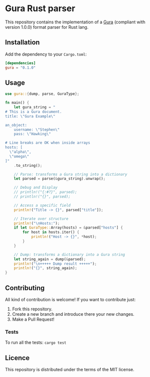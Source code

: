 # Gura Rust parser

This repository contains the implementation of a [Gura][gura] (compliant with version 1.0.0) format parser for Rust lang.


## Installation

Add the dependency to your `Cargo.toml`:

```toml
[dependencies]
gura = "0.1.0"
```


## Usage

```rust
use gura::{dump, parse, GuraType};

fn main() {
    let gura_string = "
# This is a Gura document.
title: \"Gura Example\"

an_object:
    username: \"Stephen\"
    pass: \"Hawking\"

# Line breaks are OK when inside arrays
hosts: [
  \"alpha\",
  \"omega\"
]"
    .to_string();

    // Parse: transforms a Gura string into a dictionary
    let parsed = parse(&gura_string).unwrap();

    // Debug and Display
    // println!("{:#?}", parsed);
    // println!("{}", parsed);

    // Access a specific field
    println!("Title -> {}", parsed["title"]);

    // Iterate over structure
    println!("\nHosts:");
    if let GuraType::Array(hosts) = &parsed["hosts"] {
        for host in hosts.iter() {
            println!("Host -> {}", *host);
        }
    }

    // Dump: transforms a dictionary into a Gura string
    let string_again = dump(&parsed);
    println!("\n+++++ Dump result +++++");
    println!("{}", string_again);
}
```


## Contributing

All kind of contribution is welcome! If you want to contribute just:

1. Fork this repository.
1. Create a new branch and introduce there your new changes.
1. Make a Pull Request!


### Tests

To run all the tests: `cargo test`


## Licence

This repository is distributed under the terms of the MIT license.


[gura]: https://github.com/gura-conf/gura